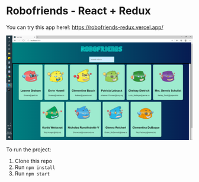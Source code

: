 # Robofriends - React + Redux

You can try this app here!: https://robofriends-redux.vercel.app/

![alt robo](https://github.com/taroserigano/Complete-React-Redux-Development/blob/master/Pictures/robo-redux.png)

To run the project:

1. Clone this repo
2. Run `npm install`
3. Run `npm start`
